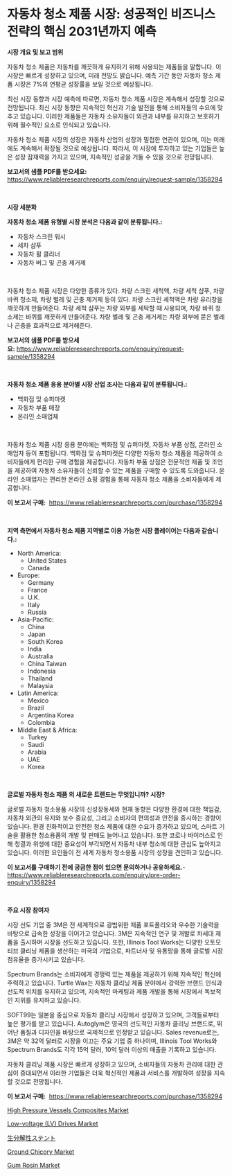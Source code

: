 <p><h1>자동차 청소 제품 시장: 성공적인 비즈니스 전략의 핵심 2031년까지 예측</h1></p><p><strong>시장 개요 및 보고 범위</strong></p>
<p><p>자동차 청소 제품은 자동차를 깨끗하게 유지하기 위해 사용되는 제품들을 말합니다. 이 시장은 빠르게 성장하고 있으며, 미래 전망도 밝습니다. 예측 기간 동안 자동차 청소 제품 시장은 7%의 연평균 성장률을 보일 것으로 예상됩니다. </p><p>최신 시장 동향과 시장 예측에 따르면, 자동차 청소 제품 시장은 계속해서 성장할 것으로 전망됩니다. 최신 시장 동향은 지속적인 혁신과 기술 발전을 통해 소비자들의 수요에 맞추고 있습니다. 이러한 제품들은 자동차 소유자들이 외관과 내부를 유지하고 보호하기 위해 필수적인 요소로 인식되고 있습니다.</p><p>자동차 청소 제품 시장의 성장은 자동차 산업의 성장과 밀접한 연관이 있으며, 이는 미래에도 계속해서 확장될 것으로 예상됩니다. 따라서, 이 시장에 투자하고 있는 기업들은 높은 성장 잠재력을 가지고 있으며, 지속적인 성공을 거둘 수 있을 것으로 전망됩니다.</p></p>
<p><strong>보고서의 샘플 PDF를 받으세요:</strong> <a href="https://www.reliableresearchreports.com/enquiry/request-sample/1358294">https://www.reliableresearchreports.com/enquiry/request-sample/1358294</a></p>
<p>&nbsp;</p>
<p><strong>시장 세분화</strong></p>
<p><strong>자동차 청소 제품 유형별 시장 분석은 다음과 같이 분류됩니다.:</strong></p>
<p><ul><li>자동차 스크린 워시</li><li>세차 샴푸</li><li>자동차 휠 클리너</li><li>자동차 버그 및 곤충 제거제</li></ul></p>
<p>&nbsp;</p>
<p><p>자동차 청소 제품 시장은 다양한 종류가 있다. 차량 스크린 세척액, 차량 세척 샴푸, 차량 바퀴 청소제, 차량 벌레 및 곤충 제거제 등이 있다. 차량 스크린 세척액은 차량 유리창을 깨끗하게 만들어준다. 차량 세척 샴푸는 차량 외부를 세탁할 때 사용되며, 차량 바퀴 청소제는 바퀴를 깨끗하게 만들어준다. 차량 벌레 및 곤충 제거제는 차량 외부에 묻은 벌레나 곤충을 효과적으로 제거해준다.</p></p>
<p><strong>보고서의 샘플 PDF를 받으세요:</strong>&nbsp;<a href="https://www.reliableresearchreports.com/enquiry/request-sample/1358294">https://www.reliableresearchreports.com/enquiry/request-sample/1358294</a></p>
<p>&nbsp;</p>
<p><strong> 자동차 청소 제품 응용 분야별 시장 산업 조사는 다음과 같이 분류됩니다.:</strong></p>
<p><ul><li>백화점 및 슈퍼마켓</li><li>자동차 부품 매장</li><li>온라인 소매업체</li></ul></p>
<p>&nbsp;</p>
<p><p>자동차 청소 제품 시장 응용 분야에는 백화점 및 슈퍼마켓, 자동차 부품 상점, 온라인 소매업자 등이 포함됩니다. 백화점 및 슈퍼마켓은 다양한 자동차 청소 제품을 제공하여 소비자들에게 편리한 구매 경험을 제공합니다. 자동차 부품 상점은 전문적인 제품 및 조언을 제공하여 자동차 소유자들이 신뢰할 수 있는 제품을 구매할 수 있도록 도와줍니다. 온라인 소매업자는 편리한 온라인 쇼핑 경험을 통해 자동차 청소 제품을 소비자들에게 제공합니다.</p></p>
<p><strong>이 보고서 구매:</strong>&nbsp; <a href="https://www.reliableresearchreports.com/purchase/1358294">https://www.reliableresearchreports.com/purchase/1358294</a></p>
<p>&nbsp;</p>
<p><strong>지역 측면에서 자동차 청소 제품 지역별로 이용 가능한 시장 플레이어는 다음과 같습니다.:</strong></p>
<p><ul>
    <li>
        North America:
        <ul>
            <li>United States</li>
            <li>Canada</li>
        </ul>
    </li>
    <li>
        Europe:
        <ul>
            <li>Germany</li>
            <li>France</li>
            <li>U.K.</li>
            <li>Italy</li>
            <li>Russia</li>
        </ul>
    </li>
    <li>
        Asia-Pacific:
        <ul>
            <li>China</li>
            <li>Japan</li>
            <li>South Korea</li>
            <li>India</li>
            <li>Australia</li>
            <li>China Taiwan</li>
            <li>Indonesia</li>
            <li>Thailand</li>
            <li>Malaysia</li>
        </ul>
    </li>
    <li>
        Latin America:
        <ul>
            <li>Mexico</li>
            <li>Brazil</li>
            <li>Argentina Korea</li>
            <li>Colombia</li>
        </ul>
    </li>
    <li>
        Middle East & Africa:
        <ul>
            <li>Turkey</li>
            <li>Saudi</li>
            <li>Arabia</li>
            <li>UAE</li>
            <li>Korea</li>
        </ul>
    </li>
    </ul></p>
<p>&nbsp;</p>
<p><strong>글로벌 자동차 청소 제품 의 새로운 트렌드는 무엇입니까? 시장?</strong></p>
<p><p>글로벌 자동차 청소용품 시장의 신성장동세와 현재 동향은 다양한 환경에 대한 책임감, 자동차 외관의 유지와 보수 중요성, 그리고 소비자의 편의성과 안전을 중시하는 경향이 있습니다. 환경 친화적이고 안전한 청소 제품에 대한 수요가 증가하고 있으며, 스마트 기술을 활용한 청소용품의 개발 및 판매도 늘어나고 있습니다. 또한 코로나 바이러스로 인해 청결과 위생에 대한 중요성이 부각되면서 자동차 내부 청소에 대한 관심도 높아지고 있습니다. 이러한 요인들이 전 세계 자동차 청소용품 시장의 성장을 견인하고 있습니다.</p></p>
<p><strong>이 보고서를 구매하기 전에 궁금한 점이 있으면 문의하거나 공유하세요.</strong>- <a href="https://www.reliableresearchreports.com/enquiry/pre-order-enquiry/1358294">https://www.reliableresearchreports.com/enquiry/pre-order-enquiry/1358294</a></p>
<p>&nbsp;</p>
<p><strong>주요 시장 참여자</strong></p>
<p><p>시장 선도 기업 중 3M은 전 세계적으로 광범위한 제품 포트폴리오와 우수한 기술력을 바탕으로 급속한 성장을 이어가고 있습니다. 3M은 지속적인 연구 및 개발로 차세대 제품을 출시하며 시장을 선도하고 있습니다. 또한, Illinois Tool Works는 다양한 오토모티브 클리닝 제품을 생산하는 미국의 기업으로, 파트너사 및 유통망을 통해 글로벌 시장 점유율을 증가시키고 있습니다.</p><p>Spectrum Brands는 소비자에게 경쟁력 있는 제품을 제공하기 위해 지속적인 혁신에 주력하고 있습니다. Turtle Wax는 자동차 클리닝 제품 분야에서 강력한 브랜드 인식과 선도적 위치를 유지하고 있으며, 지속적인 마케팅과 제품 개발을 통해 시장에서 독보적인 지위를 유지하고 있습니다.</p><p>SOFT99는 일본을 중심으로 자동차 클리닝 시장에서 성장하고 있으며, 고객들로부터 높은 평가를 받고 있습니다. Autoglym은 영국의 선도적인 자동차 클리닝 브랜드로, 뛰어난 품질과 디자인을 바탕으로 국제적으로 인정받고 있습니다. Sales revenue로는, 3M은 약 32억 달러로 시장을 이끄는 주요 기업 중 하나이며, Illinois Tool Works와 Spectrum Brands도 각각 15억 달러, 10억 달러 이상의 매출을 기록하고 있습니다.</p><p>자동차 클리닝 제품 시장은 빠르게 성장하고 있으며, 소비자들의 자동차 관리에 대한 관심이 증대되면서 이러한 기업들은 더욱 혁신적인 제품과 서비스를 개발하여 성장을 지속할 것으로 전망됩니다.</p></p>
<p><strong>이 보고서 구매:</strong>&nbsp;&nbsp;<a href="https://www.reliableresearchreports.com/purchase/1358294">https://www.reliableresearchreports.com/purchase/1358294</a></p>
<p><p><a href="https://issuu.com/reportprime-2/docs/high-pressure-vessels-composites-market-size-2030.">High Pressure Vessels Composites Market</a></p><p><a href="https://issuu.com/reportprime-2/docs/low-voltage-lv-drives-market-size-2030.pptx">Low-voltage (LV) Drives Market</a></p><p><a href="https://medium.com/@logaolloway76845/%E3%83%90%E3%82%A4%E3%82%AA%E3%83%87%E3%82%B0%E3%83%A9%E3%83%80%E3%83%96%E3%83%AB%E3%82%B9%E3%83%86%E3%83%B3%E3%83%88%E5%B8%82%E5%A0%B4%E3%81%AE%E5%88%86%E6%9E%90%E3%81%A82024%E5%B9%B4%E3%81%8B%E3%82%892031%E5%B9%B4%E3%81%BE%E3%81%A7%E3%81%AE%E6%9C%9F%E9%96%93%E3%81%AB%E4%BA%88%E6%B8%AC%E3%81%95%E3%82%8C%E3%82%8B%E3%82%B5%E3%82%A4%E3%82%BA-86fa0971952d">生分解性ステント</a></p><p><a href="https://view.publitas.com/reportprime-1/ground-chicory-market-size-and-growth-market-segmentation-regional-and-country-breakdowns-and-market-trends-for-period-from-2024-2031/">Ground Chicory Market</a></p><p><a href="https://github.com/sonuprakash1/Market-Research-Report-List-1/blob/main/gum-rosin-market.md">Gum Rosin Market</a></p></p>
